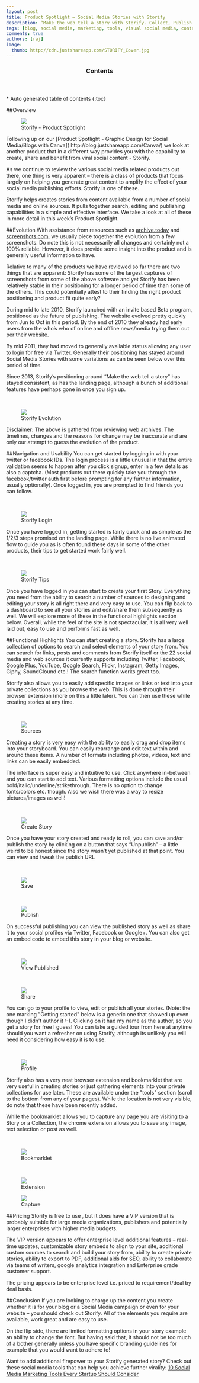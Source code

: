 ```yaml
---
layout: post
title: Product Spotlight – Social Media Stories with Storify
description: “Make the web tell a story with Storify. Collect, Publish and Share Social Media content. ”
tags: [blog, social media, marketing, tools, visual social media, content marketing, social media management, SEO, Storytelling, Web stories] 
comments: true
authors: [raj]
image:
  thumb: http://cdn.justshareapp.com/STORIFY_Cover.jpg
---
```


<section id="table-of-contents" class="toc">
	<header>
		<h3>Contents</h3>
	</header>
<div id="drawer" markdown="1">
*  Auto generated table of contents
{:toc}
</div>
</section><!-- /#table-of-contents -->

##Overview
<br/>
<figure>
<img src="http://cdn.justshareapp.com/STORIFY_Cover.jpg"/>
<figcaption>Storify - Product Spotlight</figcaption>
</figure>
Following up on our [Product Spotlight - Graphic Design for Social Media/Blogs with Canva]( http://blog.justshareapp.com/Canva/) we look at another product that in a different way provides you with the capability to create, share and benefit from viral social content - Storify.

As we continue to review the various social media related products out there, one thing is very apparent – there is a class of products that focus largely on helping you generate great content to amplify the effect of your social media publishing efforts. Storify is one of these.

Storify helps creates stories from content available from a number of social media and online sources. It pulls together search, editing and publishing capabilities in a simple and effective interface.  We take a look at all of these in more detail in this week’s Product Spotlight.

##Evolution
With assistance from resources such as [archive.today](http://archive.today) and [screenshots.com](http://www.screenshots.com), we usually piece together the evolution from a few screenshots. Do note this is not necessarily all changes and certainly not a 100% reliable. However, it does provide some insight into the product and is generally useful information to have.

Relative to many of the products we have reviewed so far there are two things that are apparent: Storify has some of the largest captures of screenshots from some of the above software and yet Storify has been relatively stable in their positioning for a longer period of time than some of the others.  This could potentially attest to their finding the right product positioning and product fit quite early?

During mid to late 2010, Storify launched with an invite based Beta program, positioned as the future of publishing. The website evolved pretty quickly from Jun to Oct in this period. By the end of 2010 they already had early users from the who’s who of online and offline news/media trying them out per their website.

By mid 2011, they had moved to generally available status allowing any user to login for free via Twitter.  Generally their positioning has stayed around Social Media Stories with some variations as can be seen below over this period of time.  

Since 2013, Storify’s positioning around “Make the web tell a story” has stayed consistent, as has the landing page, although a bunch of additional features have perhaps gone in once you sign up.

<br/>
<figure>
<img src="http://cdn.justshareapp.com/StorifyEvolution.jpg"/>
<figcaption>Storify Evolution</figcaption>
</figure>

Disclaimer: The above is gathered from reviewing web archives. The timelines, changes and the reasons for change may be inaccurate and are only our attempt to guess the evolution of the product.

##Navigation and Usability
You can get started by logging in with your twitter or facebook IDs. The login process is a little unusual in that the entire validation seems to happen after you click signup, enter in a few details as also a captcha. (Most products out there quickly take you through the facebook/twitter auth first before prompting for any further information, usually optionally).  Once logged in, you are prompted to find friends you can follow.

<br/>
<figure>
<img src="http://cdn.justshareapp.com/StorifyLoginC.jpg"/>
<figcaption>Storify Login</figcaption>
</figure>

Once you have logged in, getting started is fairly quick and as simple as the 1/2/3 steps promised on the landing page.  While there is no live animated flow to guide you as is often found these days in some of the other products, their tips to get started work fairly well. 

<br/>
<figure>
<img src="http://cdn.justshareapp.com/StorifyTips.jpg"/>
<figcaption>Storify Tips</figcaption>
</figure>

Once you have logged in you can start to create your first Story. Everything you need from the ability to search a number of sources to designing and editing your story is all right there and very easy to use. You can flip back to a dashboard to see all your stories and edit/share them subsequently as well. We will explore more of these in the functional highlights section below.  Overall, while the feel of the site is not spectacular, it is all very well laid out, easy to use and performs fast as well.

##Functional Highlights
You can start creating a story. Storify has a large collection of options to search and select elements of your story from.  You can search for links, posts and comments from Storify itself or the 22 social media and web sources it currently supports including Twitter, Facebook, Google Plus, YouTube, Google Search, Flickr, Instagram, Getty Images, Giphy, SoundClound etc.! The search function works great too.

Storify also allows you to easily add specific images or links or text into your private collections as you browse the web. This is done through their browser extension (more on this a little later). You can then use these while creating stories at any time.

<br/>
<figure>
<img src="http://cdn.justshareapp.com/storifySources.jpg"/>
<figcaption>Sources</figcaption>
</figure>

Creating a story is very easy with the ability to easily drag and drop items into your storyboard. You can easily rearrange and edit text within and around these items. A number of formats including photos, videos, text and links can be easily embedded. 

The interface is super easy and intuitive to use. Click anywhere in-between and you can start to add text.  Various formatting options include the usual bold/italic/underline/strikethrough. There is no option to change fonts/colors etc. though.  Also we wish there was a way to resize pictures/images as well!

<br/>
<figure>
<img src="http://cdn.justshareapp.com/storifyCreate1.jpg"/>
<figcaption>Create Story</figcaption>
</figure>

Once you have your story created and ready to roll, you can save and/or publish the story by clicking on a button that says “Unpublish” – a little weird to be honest since the story wasn’t yet published at that point. You can view and tweak the publish URL 

<br/>
<figure>
<img src="http://cdn.justshareapp.com/storifySaveAndPublish.jpg"/>
<figcaption>Save </figcaption>
</figure>

<br/>
<figure>
<img src="http://cdn.justshareapp.com/storifyPublish.jpg"/>
<figcaption>Publish </figcaption>
</figure>

On successful publishing you can view the published story as well as share it to your social profiles via Twitter, Facebook or Google+. You can also get an embed code to embed this story in your blog or website.

<br/>
<figure>
<img src="http://cdn.justshareapp.com/storifyOnPublish.jpg"/>
<figcaption>View Published </figcaption>
</figure>

<br/>
<figure>
<img src="http://cdn.justshareapp.com/storifyShare.jpg"/>
<figcaption>Share </figcaption>
</figure>

You can go to your profile to view, edit or publish all your stories. (Note: the one marking "Getting started" below is a generic one that showed up even though I didn't author it :-). Clicking on it had my name as the author, so you get a story for free I guess! You can take a guided tour from here at anytime should you want a refresher on using Storify, although its unlikely you will need it considering how easy it is to use.

<br/>
<figure>
<img src="http://cdn.justshareapp.com/storifyProfile.jpg"/>
<figcaption>Profile </figcaption>
</figure>

Storify also has a very neat browser extension and bookmarklet that are very useful in creating stories or just gathering elements into your private collections for use later.  These are available under the "tools" section (scroll to the bottom from any of your pages). While the location is not very visible, do note that these have been recently added.

While the bookmarklet allows you to capture any page you are visiting to a Story or a Collection, the chrome extension allows you to save any image, text selection or post as well.

<br/>
<figure>
<img src="http://cdn.justshareapp.com/storifyExtension.jpg"/>
<figcaption>Bookmarklet </figcaption>
</figure>

<br/>
<figure>
<img src="http://cdn.justshareapp.com/storifySelection1.jpg"/>
<figcaption>Extension </figcaption>
</figure

<br/>
<figure>
<img src="http://cdn.justshareapp.com/storifyExtensionAdd.jpg"/>
<figcaption>Capture </figcaption>
</figure>

##Pricing
Storify is free to use , but it does have a VIP version that is probably suitable for large media organizations, publishers and potentially larger enterprises with higher media budgets.

The VIP version appears to offer enterprise level additional features – real-time updates, customizable story embeds to align to your site, additional custom sources to search and build your story from, ability to create private stories, ability to export to PDF, additional aids for SEO, ability to collaborate via teams of writers, google analytics integration and Enterprise grade customer support.

The pricing appears to be enterprise level i.e. priced to requirement/deal by deal basis.

##Conclusion
If you are looking to charge up the content you create whether it is for your blog or a Social Media campaign or even for your website – you should check out Storify. All of the elements you require are available, work great and are easy to use. 

On the flip side, there are limited formatting options in your story example an ability to change the font. But having said that, it should not be too much of a bother generally unless you have specific branding guidelines for example that you would want to adhere to!

Want to add additional firepower to your Storify generated story? Check out these social media tools that can help you achieve further virality: [10 Social Media Marketing Tools Every Startup Should Consider](http://blog.justshareapp.com/10-best-startup-tools-for-social-media-marketing/)
